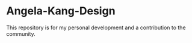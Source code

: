 # Angela-Kang-Design
This repository is for my personal development and a contribution to the community.
